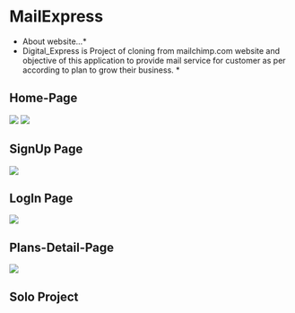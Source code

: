 # MailExpress
* About website...*
 * Digital_Express is Project of cloning from mailchimp.com website and objective of this application to provide mail service for customer as per according to plan          to grow their business. *
## Home-Page
![](https://i.ibb.co/KxPzgdF/Screenshot-191.png)
![](https://i.ibb.co/p01Ldqc/Screenshot-192.png)

## SignUp Page
![](https://i.ibb.co/1KxmmjX/Screenshot-193.png)

## LogIn Page
![](https://i.ibb.co/KxYfkML/Screenshot-194.png)

## Plans-Detail-Page
![](https://i.ibb.co/7XVDZCW/Screenshot-195.png)

## Solo Project
